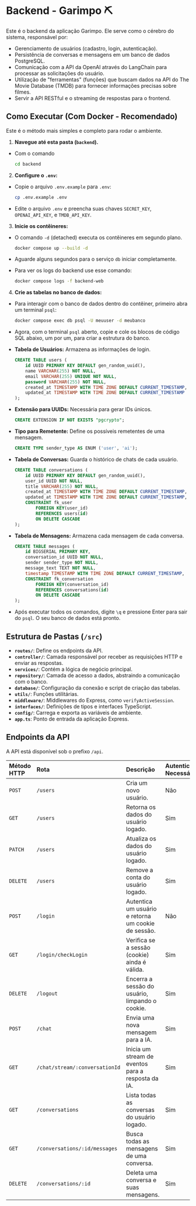 # Backend - Garimpo ⛏️

Este é o backend da aplicação Garimpo. Ele serve como o cérebro do sistema, responsável por:

- Gerenciamento de usuários (cadastro, login, autenticação).
- Persistência de conversas e mensagens em um banco de dados PostgreSQL.
- Comunicação com a API da OpenAI através do LangChain para processar as solicitações do usuário.
- Utilização de "ferramentas" (funções) que buscam dados na API do The Movie Database (TMDB) para fornecer informações precisas sobre filmes.
- Servir a API RESTful e o streaming de respostas para o frontend.

## Como Executar (Com Docker - Recomendado)

Este é o método mais simples e completo para rodar o ambiente.

1.  **Navegue até esta pasta (`backend`).**

- Com o comando

  ```bash
  cd backend
  ```

2.  **Configure o `.env`:**

- Copie o arquivo `.env.example` para `.env`:
  ```bash
  cp .env.example .env
  ```
- Edite o arquivo `.env` e preencha suas chaves `SECRET_KEY`, `OPENAI_API_KEY`, e `TMDB_API_KEY`.

3.  **Inicie os contêineres:**

- O comando `-d` (detached) executa os contêineres em segundo plano.
  ```bash
  docker compose up --build -d
  ```
- Aguarde alguns segundos para o serviço `db` iniciar completamente.

- Para ver os logs do backend use esse comando:

  ```bash
  docker compose logs -f backend-web
  ```

4.  **Crie as tabelas no banco de dados:**

- Para interagir com o banco de dados dentro do contêiner, primeiro abra um terminal `psql`:
  ```bash
  docker compose exec db psql -U meuuser -d meubanco
  ```
- Agora, com o terminal `psql` aberto, copie e cole os blocos de código SQL abaixo, um por um, para criar a estrutura do banco.

- **Tabela de Usuários:** Armazena as informações de login.

  ```sql
  CREATE TABLE users (
      id UUID PRIMARY KEY DEFAULT gen_random_uuid(),
      name VARCHAR(255) NOT NULL,
      email VARCHAR(255) UNIQUE NOT NULL,
      password VARCHAR(255) NOT NULL,
      created_at TIMESTAMP WITH TIME ZONE DEFAULT CURRENT_TIMESTAMP,
      updated_at TIMESTAMP WITH TIME ZONE DEFAULT CURRENT_TIMESTAMP
  );
  ```

- **Extensão para UUIDs:** Necessária para gerar IDs únicos.

  ```sql
  CREATE EXTENSION IF NOT EXISTS "pgcrypto";
  ```

- **Tipo para Remetente:** Define os possíveis remetentes de uma mensagem.

  ```sql
  CREATE TYPE sender_type AS ENUM ('user', 'ai');
  ```

- **Tabela de Conversas:** Guarda o histórico de chats de cada usuário.

  ```sql
  CREATE TABLE conversations (
      id UUID PRIMARY KEY DEFAULT gen_random_uuid(),
      user_id UUID NOT NULL,
      title VARCHAR(255) NOT NULL,
      created_at TIMESTAMP WITH TIME ZONE DEFAULT CURRENT_TIMESTAMP,
      updated_at TIMESTAMP WITH TIME ZONE DEFAULT CURRENT_TIMESTAMP,
      CONSTRAINT fk_user
          FOREIGN KEY(user_id)
          REFERENCES users(id)
          ON DELETE CASCADE
  );
  ```

- **Tabela de Mensagens:** Armazena cada mensagem de cada conversa.
  ```sql
  CREATE TABLE messages (
      id BIGSERIAL PRIMARY KEY,
      conversation_id UUID NOT NULL,
      sender sender_type NOT NULL,
      message_text TEXT NOT NULL,
      timestamp TIMESTAMP WITH TIME ZONE DEFAULT CURRENT_TIMESTAMP,
      CONSTRAINT fk_conversation
          FOREIGN KEY(conversation_id)
          REFERENCES conversations(id)
          ON DELETE CASCADE
  );
  ```
- Após executar todos os comandos, digite `\q` e pressione Enter para sair do `psql`. O seu banco de dados está pronto.

## Estrutura de Pastas (`/src`)

- **`routes/`**: Define os endpoints da API.
- **`controller/`**: Camada responsável por receber as requisições HTTP e enviar as respostas.
- **`services/`**: Contém a lógica de negócio principal.
- **`repository/`**: Camada de acesso a dados, abstraindo a comunicação com o banco.
- **`database/`**: Configuração da conexão e script de criação das tabelas.
- **`utils/`**: Funções utilitárias.
- **`middleware/`**: Middlewares do Express, como `verifyActiveSession`.
- **`interfaces/`**: Definições de tipos e interfaces TypeScript.
- **`config/`**: Carrega e exporta as variáveis de ambiente.
- **`app.ts`**: Ponto de entrada da aplicação Express.

## Endpoints da API

A API está disponível sob o prefixo `/api`.

| Método HTTP | Rota                           | Descrição                                           | Autenticação Necessária? |
| :---------- | :----------------------------- | :-------------------------------------------------- | :----------------------- |
| `POST`      | `/users`                       | Cria um novo usuário.                               | Não                      |
| `GET`       | `/users`                       | Retorna os dados do usuário logado.                 | Sim                      |
| `PATCH`     | `/users`                       | Atualiza os dados do usuário logado.                | Sim                      |
| `DELETE`    | `/users`                       | Remove a conta do usuário logado.                   | Sim                      |
| `POST`      | `/login`                       | Autentica um usuário e retorna um cookie de sessão. | Não                      |
| `GET`       | `/login/checkLogin`            | Verifica se a sessão (cookie) ainda é válida.       | Sim                      |
| `DELETE`    | `/logout`                      | Encerra a sessão do usuário, limpando o cookie.     | Sim                      |
| `POST`      | `/chat`                        | Envia uma nova mensagem para a IA.                  | Sim                      |
| `GET`       | `/chat/stream/:conversationId` | Inicia um stream de eventos para a resposta da IA.  | Sim                      |
| `GET`       | `/conversations`               | Lista todas as conversas do usuário logado.         | Sim                      |
| `GET`       | `/conversations/:id/messages`  | Busca todas as mensagens de uma conversa.           | Sim                      |
| `DELETE`    | `/conversations/:id`           | Deleta uma conversa e suas mensagens.               | Sim                      |
